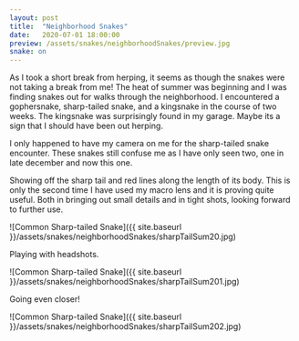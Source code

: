 ```yaml
---
layout: post
title:  "Neighborhood Snakes"
date:   2020-07-01 18:00:00
preview: /assets/snakes/neighborhoodSnakes/preview.jpg
snake: on
---
```


As I took a short break from herping, it seems as though the snakes were not taking a break from me! The heat of summer was beginning and I was finding snakes out for walks through the neighborhood. I encountered a gophersnake, sharp-tailed snake, and a kingsnake in the course of two weeks. The kingsnake was surprisingly found in my garage. Maybe its a sign that I should have been out herping.

I only happened to have my camera on me for the sharp-tailed snake encounter. These snakes still confuse me as I have only seen two, one in late december and now this one.

Showing off the sharp tail and red lines along the length of its body. This is only the second time I have used my macro lens and it is proving quite useful. Both in bringing out small details and in tight shots, looking forward to further use.

![Common Sharp-tailed Snake]({{ site.baseurl }}/assets/snakes/neighborhoodSnakes/sharpTailSum20.jpg)

Playing with headshots.

![Common Sharp-tailed Snake]({{ site.baseurl }}/assets/snakes/neighborhoodSnakes/sharpTailSum201.jpg)

Going even closer!

![Common Sharp-tailed Snake]({{ site.baseurl }}/assets/snakes/neighborhoodSnakes/sharpTailSum202.jpg)